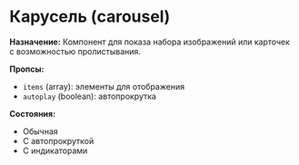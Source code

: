 # Карусель (carousel)

**Назначение:**
Компонент для показа набора изображений или карточек с возможностью пролистывания.

**Пропсы:**
- `items` (array): элементы для отображения
- `autoplay` (boolean): автопрокрутка

**Состояния:**
- Обычная
- С автопрокруткой
- С индикаторами 